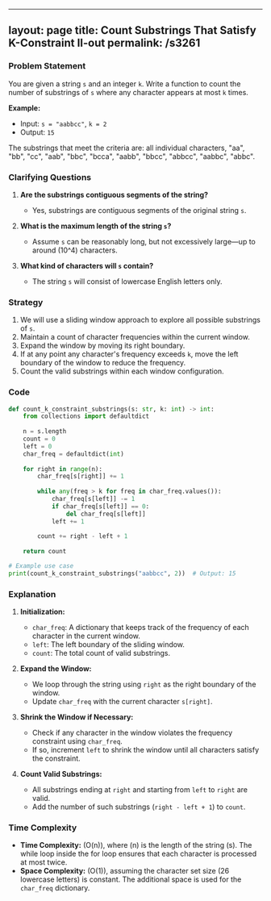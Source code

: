 
---
layout: page
title:  Count Substrings That Satisfy K-Constraint II-out
permalink: /s3261
---

### Problem Statement

You are given a string `s` and an integer `k`. Write a function to count the number of substrings of `s` where any character appears at most `k` times. 

**Example:**
- Input: `s = "aabbcc"`, `k = 2`
- Output: `15`
  
The substrings that meet the criteria are: all individual characters, "aa", "bb", "cc", "aab", "bbc", "bcca", "aabb", "bbcc", "abbcc", "aabbc", "abbc".

### Clarifying Questions

1. **Are the substrings contiguous segments of the string?**
   - Yes, substrings are contiguous segments of the original string `s`.

2. **What is the maximum length of the string `s`?**
   - Assume `s` can be reasonably long, but not excessively large—up to around \(10^4\) characters.

3. **What kind of characters will `s` contain?**
   - The string `s` will consist of lowercase English letters only.

### Strategy

1. We will use a sliding window approach to explore all possible substrings of `s`.
2. Maintain a count of character frequencies within the current window.
3. Expand the window by moving its right boundary.
4. If at any point any character's frequency exceeds `k`, move the left boundary of the window to reduce the frequency.
5. Count the valid substrings within each window configuration.

### Code

```python
def count_k_constraint_substrings(s: str, k: int) -> int:
    from collections import defaultdict
    
    n = s.length
    count = 0
    left = 0
    char_freq = defaultdict(int)
    
    for right in range(n):
        char_freq[s[right]] += 1
        
        while any(freq > k for freq in char_freq.values()):
            char_freq[s[left]] -= 1
            if char_freq[s[left]] == 0:
                del char_freq[s[left]]
            left += 1
        
        count += right - left + 1
    
    return count

# Example use case
print(count_k_constraint_substrings("aabbcc", 2))  # Output: 15
```

### Explanation

1. **Initialization:** 
   - `char_freq`: A dictionary that keeps track of the frequency of each character in the current window.
   - `left`: The left boundary of the sliding window.
   - `count`: The total count of valid substrings.

2. **Expand the Window:** 
   - We loop through the string using `right` as the right boundary of the window.
   - Update `char_freq` with the current character `s[right]`.

3. **Shrink the Window if Necessary:**
   - Check if any character in the window violates the frequency constraint using `char_freq`.
   - If so, increment `left` to shrink the window until all characters satisfy the constraint.

4. **Count Valid Substrings:** 
   - All substrings ending at `right` and starting from `left` to `right` are valid.
   - Add the number of such substrings (`right - left + 1`) to `count`.

### Time Complexity

- **Time Complexity:** \(O(n)\), where \(n\) is the length of the string \(s\). The while loop inside the for loop ensures that each character is processed at most twice.
- **Space Complexity:** \(O(1)\), assuming the character set size (26 lowercase letters) is constant. The additional space is used for the `char_freq` dictionary.